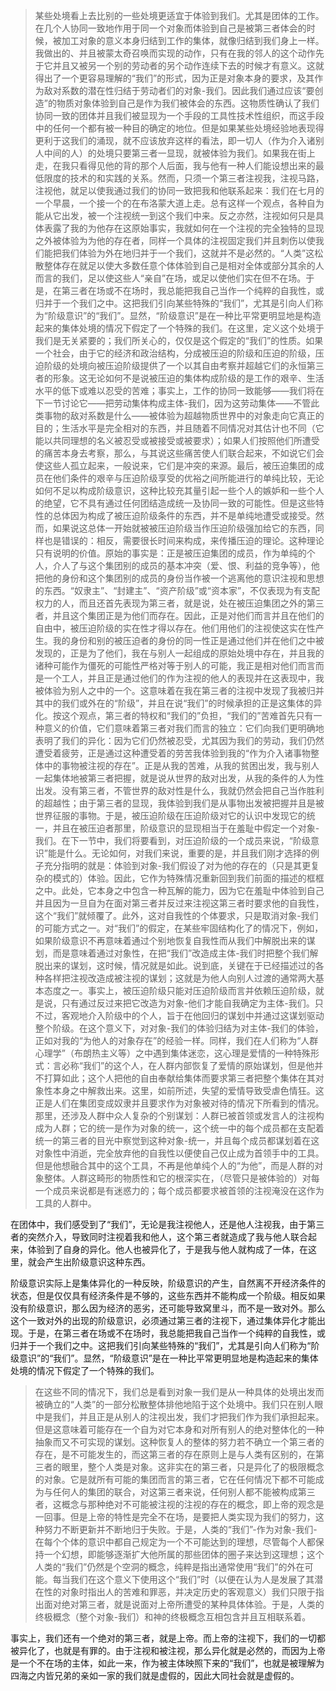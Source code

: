 <blockquote data-pid="7BeCkxah">某些处境看上去比别的一些处境更适宜于体验到我们。尤其是团体的工作。在几个人协同一致地作用于同一个对象而体验到自己是被第三者体会的时候，被加工对象的意义本身归结到工作的集体，就像归结到我们身上一样。我做出的、并且被蒙太奇召唤而实现的动作，只有在我的邻人的这个动作先于它并且又被另一个别的劳动者的另个动作连续下去的时候才有意义。这就得出了一个更容易理解的“我们”的形式，因为正是对象本身的要求，及其作为敌对系数的潜在性归结于劳动者们的对象-我们。因此我们通过应该“要创造”的物质对象体验到自己是作为我们被体会的东西。这物质性确认了我们协同一致的团体并且我们被显现为一个手段的工具性技术性组织，而这手段中的任何一个都有被一种目的确定的地位。但是如果某些处境经验地表现得更利于这我们的涌现，就不应该放弃这样的看法，即一切人（作为介入诸别人中间的人）的处境只要第三者一显现，就被体验为我们。如果我在街上走，在我只看得见他的背的那个人后面，我与他有一种人们能设想出来的最低限度的技术的和实践的关系。然而，只须一个第三者注视我，注视马路，注视他，就足以使我通过我们的协同一致把我和他联系起来：我们在七月的一个早晨，一个接一个的在布洛蒙大道上走。总有这样一个观点，各种自为能从它出发，被一个注视统一到这个我们中来。反之亦然，注视如何只是具体表露了我的为他存在这原始事实，我就如何在一个注视的完全独特的显现之外被体验为为他的存在者，同样一个具体的注视固定我们并且刺伤以使我们能把我们体验为外在地归并于一个我们，这就并不是必然的。“人类”这松散整体存在就足以使大多数任意个体体验到自己是相对全体或部分其余的人而言的我们，足以使这些人“亲自”在场，或足以使他们实在但不在场。于是，在第三者在场或不在场时，我总能把我自己当作一个纯粹的自我性，或归并于一个我们之中。这把我们引向某些特殊的“我们”，尤其是引向人们称为“阶级意识”的“我们”。显然，“阶级意识”是在一种比平常更明显地是构造起来的集体处境的情况下假定了一个特殊的我们。在这里，定义这个处境于我们是无关紧要的；我们所关心的，仅仅是这个假定的“我们”的性质。如果一个社会，由于它的经济和政治结构，分成被压迫的阶级和压迫的阶级，压迫阶级的处境向被压迫阶级提供了一个以其自由考察并超越它们的永恒第三者的形象。这无论如何不是说被压迫的集体构成阶级的是工作的艰辛、生活水平的低下或难以忍受的苦难；事实上，工作的协同一致能够——我们将在下一节讨论它——把劳动集体构成主体-我们，因为这劳动集体——不管此类事物的敌对系数是什么——被体验为超越物质世界中的对象走向它真正的目的；生活水平是完全相对的东西，并且随着不同情况对其估计也不同（它能以共同理想的名义被忍受或被接受或被要求）；如果人们按照他们所遭受的痛苦本身去考察，那么，与其说这些痛苦使人们联合起来，不如说它们会使这些人孤立起来，一般说来，它们是冲突的来源。最后，被压迫集团的成员在他们条件的艰辛与压迫阶级享受的优裕之间所能进行的单纯比较，无论如何不足以构成阶级意识，这种比较充其量引起一些个人的嫉妒和一些个人的绝望，它不具有通过任何团结造成统一及协同一致的可能性。但是这些特性的总体因为构成了被压迫阶级条件的东西，并不是单纯地遭受或接受。然而，如果说这总体一开始就被被压迫阶级当作压迫阶级强加给它的东西，同样也是错误的：相反，需要很长时间来构成，来传播压迫的理论。这种理论只有说明的价值。原始的事实是：正是被压迫集团的成员，作为单纯的个人，介人了与这个集团别的成员的基本冲突（爱、恨、利益的竞争等），他把他的身份和这个集团别的成员的身份当作被一个逃离他的意识注视和思想的东西。“奴隶主”、“封建主”、“资产阶级”或“资本家”，不仅表现为有支配权力的人，而且还首先表现为第三者，就是说，处在被压迫集团之外的第三者，并且这个集团正是为他们而存在。因此，正是对他们而言并且在他们的自由中，被压迫阶级的实在性才得以存在。他们用他们的注视使这实在性产生。我的身份和别的被压迫者的身份的同一性正是通过他们并在他们之中被发现的，正是为了他们，我在与别人一起组成的原始处境中存在，并且我的诸种可能作为僵死的可能性严格对等于别人的可能，我正是相对他们而言而是一个工人，并且正是通过他们的作为注视的他人的表现并在这表现中，我被体验为别人之中的一个。这意味着在我在第三者的注视中发现了我被归并其中的我们或外在的“阶级”，并且在说“我们”的时候承担的正是这集体的异化。按这个观点，第三者的特权和“我们的”负担，“我们的”苦难首先只有一种意义的价值，它们意味着第三者对我们而言的独立：它们向我们更明确地表明了我们的异化：因为它们仍然被忍受，尤其因为我们的劳动，我们仍然遭受着疲劳，正是通过这种遭受着的劳苦我体验到我的“作为介入诸事物整体中的事物被注视的存在”。正是从我的苦难，从我的贫困出发，我与别人一起集体地被第三者把握，就是说从世界的敌对出发，从我的条件的人为性出发。没有第三者，不管世界的敌对性是什么，我就仍然会把自己当作胜利的超越性；由于第三者的显现，我体验到我们是从事物出发被把握并且是被世界征服的事物。于是，被压迫阶级在压迫阶级对它的认识中发现它的统一，并且在被压迫者那里，阶级意识的显现相当于在羞耻中假定一个对象-我们。在下一节中，我们将要看到，对压迫阶级的一个成员来说，“阶级意识”能是什么。无论如何，对我们来说，重要的是，并且我们刚才选择的例子充分指明的就是：体验到对象-我们假设了对为他的存在的（只是其更复杂的模式的）体验。因此，它作为特殊情况重新回到我们前面的描述的框框之中。此处，它本身之中包含一种瓦解的能力，因为它在羞耻中体验到自己并且因为一旦自为在面对第三者并反过来注视这第三者时要求他的自我性，这个“我们”就倾覆了。此外，这对自我性的个体要求，只是取消对象-我们的可能方式之一。对“我们”的假定，在某些牢固结构化了的情况下，例如，如果阶级意识不再意味着通过个别地恢复自我性而从我们中解脱出来的谋划，而是意味着通过对象性，在把“我们”改造成主体-我们时把整个我们解脱出来的谋划，这时候，情况就是如此。说到底，关键在于已经描述过的各种各样把注视改造成被注视的谋划；这就是为他人向别人过渡的通常两大基本态度之一。事实上，被压迫阶级只能对压迫阶级而言并依赖压迫阶级，就是说，只有通过反过来把它改造为对象-他们才能自我确定为主体-我们。只不过，客观地介入阶级中的个人，旨于在他回归的谋划中并通过这谋划驱动整个阶级。在这个意义下，对对象-我们的体验归结为对主体-我们的体验，正如对我的“为他人的对象存在”的经验一样。同样，我们在人们称为“人群心理学”（布朗热主义等）之中遇到集体迷恋，这心理是爱情的一种特殊形式：言必称“我们”的这个人，在人群内部恢复了爱情的原始谋划，但是他并不打算如此；这个人把他的自由奉献给集体而要求第三者把整个集体在其对象性本身之中解救出来。这里，如前所述，失望的爱情导致受虐色情狂。这正是人们在集团变成奴隶并且要求作为对象被对待的情况下所看到的情况。那里，还涉及人群中众人复杂的个别谋划：人群已被首领或发言人的注视构成为人群；它的统一是作为对象的统一，这个统一中的每个成员都在支配着统一的第三者的目光中察觉到这种对象-统一，并且每个成员都谋划着在这对象性中消逝，完全放弃他的自我性以便使自己仅止成为首领手中的工具。但是他想融合其中的这个工具，不再是他单纯个人的“为他”，而是人群的对象整体。人群这畸形的物质性和它的根深实在，（尽管只是被体验的）对每一个成员来说都是有迷惑力的；每个成员都要求被首领的注视淹没在这作为工具的人群中。</blockquote><p data-pid="xUxgwk3h">在团体中，我们感受到了“我们”，无论是我注视他人，还是他人注视我，由于第三者的突然介入，导致同时注视着我和他人，这个第三者就造成了我与他人联合起来，体验到了自身的异化。他人也被异化了，于是我与他人就构成了一体，在这里，就会产生出阶级意识这种东西。</p><p data-pid="E1hFUA9U">阶级意识实际上是集体异化的一种反映，阶级意识的产生，自然离不开经济条件的状态，但是仅仅具有经济条件是不够的，这些东西并不能构成一个阶级。相反如果没有阶级意识，那么因为经济的恶劣，还可能导致窝里斗，而不是一致对外。那么这个一致对外的出现的阶级意识，必须通过第三者的注视下，通过集体异化才能出现。于是，在第三者在场或不在场时，我总能把我自己当作一个纯粹的自我性，或归并于一个我们之中。这把我们引向某些特殊的“我们”，尤其是引向人们称为“阶级意识”的“我们”。显然，“阶级意识”是在一种比平常更明显地是构造起来的集体处境的情况下假定了一个特殊的我们。</p><blockquote data-pid="oAIBl0No">在这些不同的情况下，我们总是看到对象一我们是从一种具体的处境出发而被确立的“人类”的一部分松散整体排他地陷于这个处境中。我们只在别人眼中是我们，并且正是从别人的注视出发，我们才把我们作为我们承担起来。但是这意味着可能存在一个自为对它本身和对所有别人的绝对整体化的一种抽象而又不可实现的谋划。这种恢复人的整体的努力若不确立一个第三者的存在，是不可能发生的，而这第三者的存在原则上是与人类有区别的，在第三者的眼里，整个人类是对象。这非实在的第三者，只是异化了的极限概念的对象。它是就所有可能的集团而言的第三者，它在任何情况下都不可能成为与任何人的集团的联合，对这第三者来说，任何别人都不能被构成第三者，这概念与那种绝对不可能被注视的注视的存在的概念，即上帝的观念是一回事。但是上帝的特性是完全不在场，是要把人类实现为我们的努力，这种努力不断更新并不断地归于失败。于是，人类的“我们”-作为对象-我们-在每个个体的意识中都自己规定为一个不可能达到的理想，尽管每个人都保持一个幻想，即能够逐渐扩大他所属的那些团体的圈子来达到这理想；这个人类的“我们”仍然是个空洞的概念，纯粹是指出通常使用“我们”的外在可能。每当我们在这个意义下使用这个“我们”时（以便在认为人是发展了其潜在性的对象时指出人的苦难和罪恶，并决定历史的客观意义）我们只限于指出面对绝对第三者，就是说面对上帝所遭受的某种具体体验。于是，人类的终极概念（整个对象-我们）和神的终极概念互相包含并且互相联系着。</blockquote><p data-pid="2F3I6SV-">事实上，我们还有一个绝对的第三者，就是上帝。而上帝的注视下，我们的一切都被异化了，也就是有罪的。由于注视和被注视，那么异化就是必然的，而因为上帝是一个不在场的主体，如此一来，作为被主体映照下来的“我们”，也就是被理解为四海之内皆兄弟的亲如一家的我们就是虚假的，因此大同社会就是虚假的。</p><p></p>